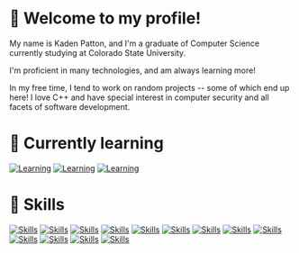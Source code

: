 # 👋 Welcome to my profile!

<!--
**Kaden-Patton/Kaden-Patton** is a ✨ _special_ ✨ repository because its `README.md` (this file) appears on your GitHub profile.

Here are some ideas to get you started:

- 🔭 I’m currently working on ...
- 🌱 I’m currently learning ...
- 👯 I’m looking to collaborate on ...
- 🤔 I’m looking for help with ...
- 💬 Ask me about ...
- 📫 How to reach me: ...
- 😄 Pronouns: ...
- ⚡ Fun fact: ...
-->
My name is Kaden Patton, and I'm a graduate of Computer Science currently studying at Colorado State University. 

I'm proficient in many technologies, and am always learning more! 

In my free time, I tend to work on random projects -- some of which end up here! I love C++ and have special interest in computer security and all facets of software development.

# 🏫 Currently learning
[![Learning](https://skillicons.dev/icons?i=cs)](https://learn.microsoft.com/en-us/dotnet/csharp/)
[![Learning](https://skillicons.dev/icons?i=react)](https://react.dev)
[![Learning](https://skillicons.dev/icons?i=docker)](https://docker.com)

# 📖 Skills
[![Skills](https://skillicons.dev/icons?i=cpp)](https://cplusplus.com/)
[![Skills](https://skillicons.dev/icons?i=c)](https://en.cppreference.com/w/c/language)
[![Skills](https://skillicons.dev/icons?i=python)](https://www.python.org/)
[![Skills](https://skillicons.dev/icons?i=js)](https://www.javascript.com/)
[![Skills](https://skillicons.dev/icons?i=java)](https://java.com)
[![Skills](https://skillicons.dev/icons?i=html)](https://developer.mozilla.org/en-US/docs/Web/HTML)
[![Skills](https://skillicons.dev/icons?i=css)](https://developer.mozilla.org/en-US/docs/Web/CSS)
[![Skills](https://skillicons.dev/icons?i=linux)](https://linux.org)
[![Skills](https://skillicons.dev/icons?i=windows)](https://www.microsoft.com/en-us/windows)
[![Skills](https://skillicons.dev/icons?i=vim)](https://vim.org)
[![Skills](https://skillicons.dev/icons?i=sqlite)](https://www.sqlite.org/)
[![Skills](https://skillicons.dev/icons?i=postman)](https://www.postman.com/)
[![Skills](https://skillicons.dev/icons?i=git)](https://git-scm.com/)
